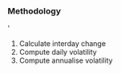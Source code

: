 <h3>Methodology</h3>'
<ol>
    <li>Calculate interday change</li>
    <li>Compute daily volatility</li>
    <li>Compute annualise volatility</li>
</ol>